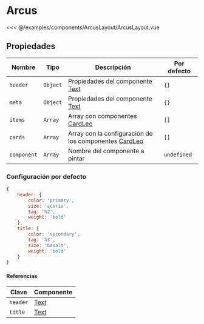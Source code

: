 # Arcus

<Preview>
  <template slot="demo">
    <components-ArcusLayout-ArcusLayout />
  </template>
  
  <<< @/examples/components/ArcusLayout/ArcusLayout.vue
</Preview>

## Propiedades

| Nombre      | Tipo      | Descripción                                                             | Por defecto |
|-------------|-----------|-------------------------------------------------------------------------|-------------|
| `header`    | `Object`  | Propiedades del componente [Text](./text.md)                            | `{}`        |
| `meta`      | `Object`  | Propiedades del componente [Text](./text.md)                            | `{}`        |
| `items`     | `Array`   | Array con componentes [CardLeo](./card-leo.md)                          | `[]`        |
| `cards`     | `Array`   | Array con la configuración de los componentes [CardLeo](./card-leo.md)  | `[]`        |
| `component` | `Array`   | Nombre del componente a pintar                                          | `undefined` |
            
### Configuración por defecto
```js
{
    header: {
        color: 'primary',
        size: 'scoria',
        tag: 'h2',
        weight: 'bold'
    },
    title: {
        color: 'secondary',
        tag: 'h3',
        size: 'basalt',
        weight: 'bold'
    }
}
```

#### Referencias

| Clave              | Componente            |
|--------------------|-----------------------|
| `header`           | [Text](./text.md)     |
| `title`            | [Text](./text.md)     |
